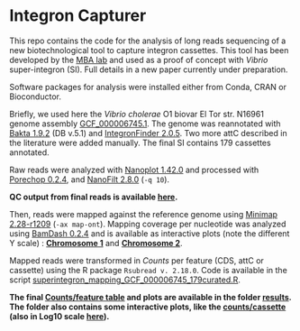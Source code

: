# Integron Capturer
This repo contains the code for the analysis of long reads sequencing of a new biotechnological tool to capture integron cassettes. This tool has been developed by the [MBA lab](https://ucm.es/mbalab) and used as a proof of concept with *Vibrio* super-integron (SI). Full details in a new paper currently under preparation.

Software packages for analysis were installed either from Conda, CRAN or Bioconductor. 


Briefly, we used here the *Vibrio cholerae* O1 biovar El Tor str. N16961 genome assembly [GCF_000006745.1](https://www.ncbi.nlm.nih.gov/datasets/genome/GCF_000006745.1/). The genome was reannotated with [Bakta 1.9.2](https://github.com/oschwengers/bakta) (DB v.5.1) and [IntegronFinder 2.0.5](https://github.com/gem-pasteur/Integron_Finder). Two more attC described in the literature were added manually. The final SI contains 179 cassettes annotated.

Raw reads were analyzed with [Nanoplot 1.42.0](https://github.com/wdecoster/NanoPlot) and processed with [Porechop 0.2.4](https://github.com/rrwick/Porechop), and [NanoFilt 2.8.0](https://github.com/wdecoster/nanofilt)  (`-q 10`). 

**QC output from final reads is available [here](https://mredrejo.github.io/integron_capturer/results/nanoplot_trimmed/NanoPlot-report.html).**


Then, reads were mapped against the reference genome using [Minimap 2.28-r1209](https://github.com/lh3/minimap2) (`-ax map-ont`). Mapping coverage per nucleotide was analyzed using [BamDash 0.2.4](https://github.com/jonas-fuchs/BAMdash) and is available as interactive plots (note the different Y scale) : [**Chromosome 1**](https://www2.iib.uam.es/mredrejo_lab/plots_cov_nt/NC_002505.1_plot.html)  and [**Chromosome 2**](https://www2.iib.uam.es/mredrejo_lab/plots_cov_nt/NC_002506.1_plot.html).

Mapped reads were transformed in *Counts* per feature (CDS, attC or cassette) using the R package `Rsubread v. 2.18.0`. Code is available in the script [superintegron_mapping_GCF_000006745_179curated.R](superintegron_mapping_GCF_000006745_179curated.R). 

**The final [Counts/feature table](results/coverage_N16961_IF2_manual.xlsx) and plots are available in the folder [**results**](results). The folder also contains some interactive plots, like the [counts/cassette](https://mredrejo.github.io/integron_capturer/results/counts_cassettes_fill_evalue.html) (also in Log10 scale [here](https://mredrejo.github.io/integron_capturer/results/counts_cassettes_log10_fill_evalue.html)).**
